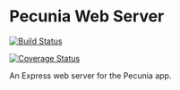 # Pecunia Web Server

[![Build Status](https://travis-ci.com/souyahia/pecunia-web-server.svg?branch=master)](https://travis-ci.com/souyahia/pecunia-web-server)

[![Coverage Status](https://coveralls.io/repos/github/souyahia/pecunia-web-server/badge.svg?branch=master)](https://coveralls.io/github/souyahia/pecunia-web-server?branch=master)

An Express web server for the Pecunia app.

[//]: # (docker-compose -f ./docker-compose.test.yaml up --abort-on-container-exit --exit-code-from pecunia-web-server)